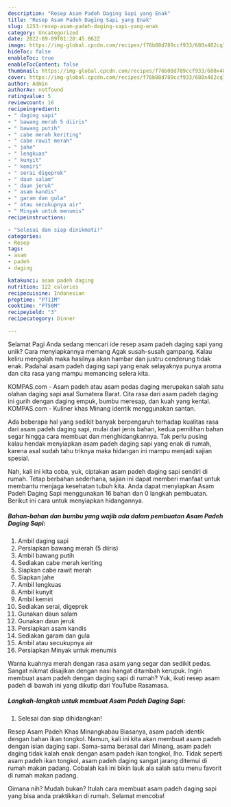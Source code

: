 ```yaml
---
description: "Resep Asam Padeh Daging Sapi yang Enak"
title: "Resep Asam Padeh Daging Sapi yang Enak"
slug: 1253-resep-asam-padeh-daging-sapi-yang-enak
category: Uncategorized
date: 2022-09-09T01:20:45.862Z
image: https://img-global.cpcdn.com/recipes/f76b08d789ccf933/680x482cq70/asam-padeh-daging-sapi-foto-resep-utama.jpg
hideToc: false
enableToc: true
enableTocContent: false
thumbnail: https://img-global.cpcdn.com/recipes/f76b08d789ccf933/680x482cq70/asam-padeh-daging-sapi-foto-resep-utama.jpg
cover: https://img-global.cpcdn.com/recipes/f76b08d789ccf933/680x482cq70/asam-padeh-daging-sapi-foto-resep-utama.jpg
author: Admin
authorAv: notfound
ratingvalue: 5
reviewcount: 16
recipeingredient:
- " daging sapi"
- " bawang merah 5 diiris"
- " bawang putih"
- " cabe merah keriting"
- " cabe rawit merah"
- " jahe"
- " lengkuas"
- " kunyit"
- " kemiri"
- " serai digeprek"
- " daun salam"
- " daun jeruk"
- " asam kandis"
- " garam dan gula"
- " atau secukupnya air"
- " Minyak untuk menumis"
recipeinstructions:

- "Selesai dan siap dinikmati!"
categories:
- Resep
tags:
- asam
- padeh
- daging

katakunci: asam padeh daging 
nutrition: 122 calories
recipecuisine: Indonesian
preptime: "PT11M"
cooktime: "PT50M"
recipeyield: "3"
recipecategory: Dinner

---
```



Selamat Pagi Anda sedang mencari ide resep asam padeh daging sapi yang unik? Cara menyiapkannya memang Agak susah-susah gampang. Kalau keliru mengolah maka hasilnya akan hambar dan justru cenderung tidak enak. Padahal asam padeh daging sapi yang enak selayaknya punya aroma dan cita rasa yang mampu memancing selera kita.


KOMPAS.com - Asam padeh atau asam pedas daging merupakan salah satu olahan daging sapi asal Sumatera Barat. Cita rasa dari asam padeh daging ini gurih dengan daging empuk, bumbu meresap, dan kuah yang kental. KOMPAS.com - Kuliner khas Minang identik menggunakan santan.

Ada beberapa hal yang sedikit banyak berpengaruh terhadap kualitas rasa dari asam padeh daging sapi, mulai dari jenis bahan, kedua pemilihan bahan segar hingga cara membuat dan menghidangkannya. Tak perlu pusing kalau hendak menyiapkan asam padeh daging sapi yang enak di rumah, karena asal sudah tahu triknya maka hidangan ini mampu menjadi sajian spesial.


Nah, kali ini kita coba, yuk, ciptakan asam padeh daging sapi sendiri di rumah. Tetap berbahan sederhana, sajian ini dapat memberi manfaat untuk membantu menjaga kesehatan tubuh kita. Anda dapat menyiapkan Asam Padeh Daging Sapi menggunakan 16 bahan dan 0 langkah pembuatan. Berikut ini cara untuk menyiapkan hidangannya.

<!--inarticleads1-->

##### Bahan-bahan dan bumbu yang wajib ada dalam pembuatan Asam Padeh Daging Sapi:

1. Ambil  daging sapi
1. Persiapkan  bawang merah (5 diiris)
1. Ambil  bawang putih
1. Sediakan  cabe merah keriting
1. Siapkan  cabe rawit merah
1. Siapkan  jahe
1. Ambil  lengkuas
1. Ambil  kunyit
1. Ambil  kemiri
1. Sediakan  serai, digeprek
1. Gunakan  daun salam
1. Gunakan  daun jeruk
1. Persiapkan  asam kandis
1. Sediakan  garam dan gula
1. Ambil  atau secukupnya air
1. Persiapkan  Minyak untuk menumis


Warna kuahnya merah dengan rasa asam yang segar dan sedikit pedas. Sangat nikmat disajikan dengan nasi hangat ditambah kerupuk. Ingin membuat asam padeh dengan daging sapi di rumah? Yuk, ikuti resep asam padeh di bawah ini yang dikutip dari YouTube Rasamasa. 

<!--inarticleads2-->

##### Langkah-langkah untuk membuat Asam Padeh Daging Sapi:


1. Selesai dan siap dihidangkan!

Resep Asam Padeh Khas Minangkabau Biasanya, asam padeh identik dengan bahan ikan tongkol. Namun, kali ini kita akan membuat asam padeh dengan isian daging sapi. Sama-sama berasal dari Minang, asam padeh daging tidak kalah enak dengan asam padeh ikan tongkol, lho. Tidak seperti asam padeh ikan tongkol, asam padeh daging sangat jarang ditemui di rumah makan padang. Cobalah kali ini bikin lauk ala salah satu menu favorit di rumah makan padang. 

Gimana nih? Mudah bukan? Itulah cara membuat asam padeh daging sapi yang bisa anda praktikkan di rumah. Selamat mencoba!
